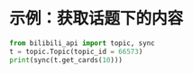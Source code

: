 # 示例：获取话题下的内容

``` python
from bilibili_api import topic, sync
t = topic.Topic(topic_id = 66573)
print(sync(t.get_cards(10)))
```
